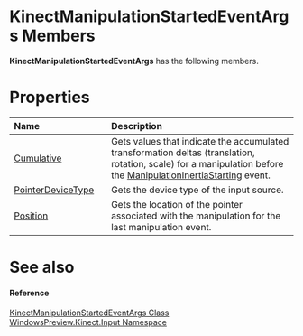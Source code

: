 KinectManipulationStartedEventArgs Members  
==========================================  

**KinectManipulationStartedEventArgs** has the following members.  

<span id="publicpropertiesSection"></span>

Properties  
==========  

<table>
<colgroup>
<col width="30%" />
<col width="60%" />
</colgroup>
<thead>
<tr class="header">
<th align="left">Name</th>
<th align="left">Description</th>
</tr>
</thead>
<tbody>
<tr class="odd">
<td align="left"><a href="Properties/Cumulative_Property.md">Cumulative</a></td>
<td align="left">Gets values that indicate the accumulated transformation deltas (translation, rotation, scale) for a manipulation before the <a href="../KinectGestureRecognizer/Events/ManipulationInertiaStart.md">ManipulationInertiaStarting</a> event.</td>
</tr>
<tr class="even">
<td align="left"><a href="Properties/PointerDeviceType_Property.md">PointerDeviceType</a></td>
<td align="left">Gets the device type of the input source.</td>
</tr>
<tr class="odd">
<td align="left"><a href="Properties/Position_Property.md">Position</a></td>
<td align="left">Gets the location of the pointer associated with the manipulation for the last manipulation event.</td>
</tr>
</tbody>
</table>

<span id="ID4EK"></span>

See also  
========  

<span id="ID4EM"></span>
#### Reference  

[KinectManipulationStartedEventArgs Class](../KinectManipulationStarte.md)  
 [WindowsPreview.Kinect.Input Namespace](../../Kinect.Input.md)  



<!--Please do not edit the data in the comment block below.-->
<!--
TOCTitle : KinectManipulationStartedEventArgs Members
RLTitle : KinectManipulationStartedEventArgs Members
KeywordF : WindowsPreview.Kinect.Input.KinectManipulationStartedEventArgs
KeywordF : KinectManipulationStartedEventArgs
KeywordK : KinectManipulationStartedEventArgs class
KeywordK : KinectManipulationStartedEventArgs class, all members
KeywordK : WindowsPreview.Kinect.Input.KinectManipulationStartedEventArgs class
HelpPriority : 1
KeywordA : AllMembers.T:WindowsPreview.Kinect.Input.KinectManipulationStartedEventArgs
AssetID : AllMembers.T:WindowsPreview.Kinect.Input.KinectManipulationStartedEventArgs
Locale : en-us
CommunityContent : 1
TargetOS : Windows
TopicType : kbSyntax
DocSet : K4Wv2
ProjType : K4Wv2Proj
Technology : Kinect for Windows
Product : Kinect for Windows SDK v2
productversion : 20
-->
